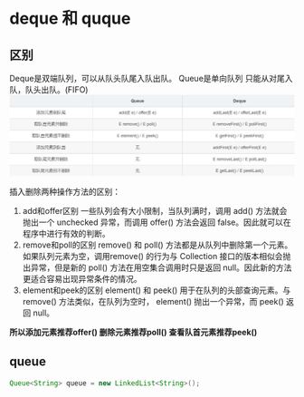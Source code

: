 # deque 和 quque

## 区别
Deque是双端队列，可以从队头队尾入队出队。 
Queue是单向队列 只能从对尾入队，队头出队。(FIFO)
![](_attachments/old/2022-10-26-22-34-33.png)

插入删除两种操作方法的区别：
1. add和offer区别
一些队列会有大小限制，当队列满时，调用 add() 方法就会抛出一个 unchecked 异常，而调用 offer() 方法会返回 false。因此就可以在程序中进行有效的判断。
2. remove和poll的区别
remove() 和 poll() 方法都是从队列中删除第一个元素。如果队列元素为空，调用remove() 的行为与 Collection 接口的版本相似会抛出异常，但是新的 poll() 方法在用空集合调用时只是返回 null。因此新的方法更适合容易出现异常条件的情况。
3. element和peek的区别
element() 和 peek() 用于在队列的头部查询元素。与 remove() 方法类似，在队列为空时， element() 抛出一个异常，而 peek() 返回 null。

**所以添加元素推荐offer() 删除元素推荐poll() 查看队首元素推荐peek()**

## queue
```Java
Queue<String> queue = new LinkedList<String>();
```